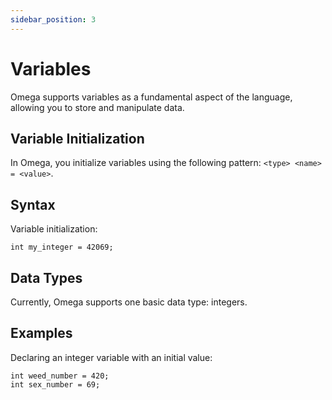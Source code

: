 ```yaml
---
sidebar_position: 3
---
```


# Variables

Omega supports variables as a fundamental aspect of the language, allowing you to store and manipulate data.

## Variable Initialization

In Omega, you initialize variables using the following pattern: `<type> <name> = <value>`.

## Syntax

Variable initialization:

```omega
int my_integer = 42069;
```

## Data Types

Currently, Omega supports one basic data type: integers.

## Examples

Declaring an integer variable with an initial value:

```omega
int weed_number = 420;
int sex_number = 69;
```
